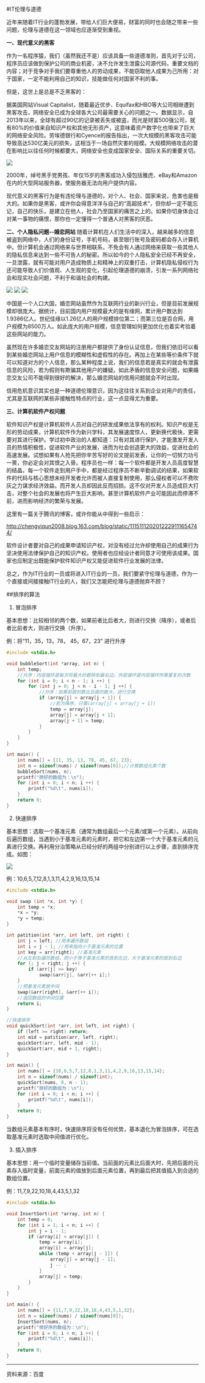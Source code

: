 #IT伦理与道德

近年来随着IT行业的蓬勃发展，带给人们巨大便易，财富的同时也会随之带来一些问题，伦理与道德在这一领域也应逐渐受到重视。

**一、现代意义的黑客**

作为一名程序猿，我们（虽然我还不是）应该具备一些道德准则，首先对于公司，程序员应该做到保护公司的商业机密，决不允许发生泄露公司源代码，重要文档的内容；对于竞争对手我们要尊重他人的劳动成果，不能窃取他人成果为己所用：对于国家，一定不能利用自己的知识，技能做任何对国家不利的事。

但是，这世上是总是不乏黑客的：

据美国网站Visual Capitalist，随着最近优步、Equifax和HBO等大公司相继遭到黑客攻击，网络安全已成为全球各大公司最需要关心的问题之一。数据显示，自2013年以来，全球有超过90亿的记录被丢失或被盗，而光是财富500强公司，就有80%的价值来自知识产权和其他无形资产，这意味着资产数字化也带来了巨大的网络安全风险。劳埃德银行和Cyence的报告指出，一次大规模的黑客攻击可能导致高达530亿美元的损失，这相当于一场自然灾害的规模。大规模网络攻击的潜在影响比以往任何时候都要大，网络安全也变成国家安全、国际关系的重要关切。

![](345.jpg)

2000年，绰号黑手党男孩、年仅15岁的黑客成功入侵包括雅虎、eBay和Amazon在内的大型网站服务器，使服务器无法向用户提供内容。

现代意义的黑客行为是有违伦理与道德的，对个人、社会、国家来说，危害也是极大的。如果你是黑客，或许你会得意洋洋与自己的“高超技术”，但你却一定不能忘记，自己的快乐，是建立在他人，社会乃至国家的痛苦之上的。如果你切身体会过对某一事物的痛恨，那你也一定懂得一个普通人对黑客的厌恶。

**二、个人隐私问题--婚恋网站**
随着计算机在人们生活中的深入，越来越多的信息被盗到网络中，人们的身份证号，手机号码，甚至银行账号及密码都会存入计算机中。但计算机会通过网络来与世界相联系，不免会有人通过网络来获取一些其他人的隐私信息来达到一些不可告人的秘密。所以如今的个人隐私安全已经不再安全，一旦泄露，就有可能对用户造成物质上和精神上的双重打击，计算机隐私侵权行为还可能导致人们价值观、人生观的变化，引起伦理道德的崩溃，引发一系列网络社会和现实社会问题，不利于和谐社会的构建。

![](456.jpg)
![](567.png)
![](345.png)

中国是一个人口大国，婚恋网站虽然作为互联网行业的新兴行业，但是目前发展规模却很庞大。据统计，目前国内用户规模最大的是有缘网，累计用户数达到1.9386亿人。世纪佳缘以1.26亿人的用户规模排位第二；而第三位是百合网，用户规模为8500万人。如此庞大的用户规模，信息管理如何更加优化也着实考验着这些网站的能力。

虽然现在许多婚恋交友网站的注册用户都提供了身份认证信息，但我们依旧可以看到某些婚恋网站上用户信息的模糊性和虚假性的存在。再加上在某些等价条件下就可以知道对方的个人信息，那么某种程度上说，我们的信息若是真实的就会有泄露信息的风险，若为假则有欺骗其他用户的嫌疑。如此矛盾的信息安全问题，如果婚恋交友公司不能得到很好的解决，那么婚恋网站的信用问题就会不时出现。

信用危机意识其实也是一种道德伦理意识，因为这往往关系到企业对用户的责任，尤其是互联网的某些非接触性特点的行业，这一点显得尤为重要。

**三、计算机软件产权问题**

软件知识产权是计算机软件人员对自己的研发成果依法享有的权利。知识产权是无形的劳动成果，计算机软件作为新兴学科，其发展速度惊人，更新换代极快，更需要对其进行保护。学过初中政治的人都知道：只有对其进行保护，才能激发开发人员的热情积极性，促进软件产业的发展，进而为社会创造更大的效益，促进社会的高速发展。试想如果有人抢先把你辛苦写好的论文提前发表，让你的一切努力功亏一篑，你必定会对其恨之入骨。程序员也一样：每一个软件都是开发人员高度智慧的结晶，每一个软件走到用户手中，都是经过程序员不断辛勤调试的结果，如果软件的代码与核心思想未经开发者允许而被人直接复制使用，那么侵权者可以不费吹灰之力谋求经济效益。而开发人员却因此反而招损。这不仅对开发人员造成巨大打击，对整个社会的发展也将产生巨大影响，甚至计算机软件产业可能因此而停滞不前，进而影响经济的繁荣与发展。 

这里有一篇关于腾讯的博客，或许你能从中得到一些启示：

<http://chengyiqun2008.blog.163.com/blog/static/1115111202012229111654744/>

软件设计者要对自己的成果申请知识产权，对没有经过允许却使用自己的成果行为坚决使用法律保护自己的知识产权。使用者也应经设计者同意才可使用该成果。国家也应制定出既能保护软件知识产权又能促进软件行业发展的法律。

总之，作为IT行业的一员或将进入IT行业的一员，我们要紧守伦理与道德，作为一个直接或间接接触IT行业的人，我们又怎能把伦理与道德抛弃不顾？

##排序的算法

1. 冒泡排序

基本思想：比较相邻的两个数，如果前者比后者大，则进行交换（降序），或者后者比前者大，则进行交换（升序）。

例：将“11，35，13，78， 45，67，23” 进行升序

```c
#include <stdio.h>

void bubbleSort(int *array, int n) {
    int temp;
    //升序：内层循环是每次将最大的数排到最右边，外层循环是内层循环所需重复的次数
    for (int i = 0; i < n - 1; i ++) {
        for (int j = 0; j < n - i - 1; j ++) {
            //升序：如果前面的数比后面的数大，进行交换
            if (array[j] > array[j + 1]) {
                //若为降序，只需(array[j] < array[j + 1])
                temp = array[j];
                array[j] = array[j + 1];
                array[j + 1] = temp;
            }
        }
    }
}

int main() {
    int nums[] = {11, 35, 13, 78, 45, 67, 23};
    int n = sizeof(nums) / sizeof(nums[0]);//计算数组元素个数
    bubbleSort(nums, n);
    printf("排好的数组为：\n");
    for (int i = 0; i < n; i ++) {
        printf("%d\t", nums[i]);
    }
    return 0;
}
```

2. 快速排序

基本思想：选取一个基准元素（通常为数组最后一个元素/或第一个元素）。从前向后遍历数组，当遇到小于基准元素的元素时，把它和左边第一个大于基准元素的元素进行交换。再利用分治策略从已经分好的两组中分别进行以上步骤，直到排序完成。如图：

![](1234.jpg)

例：10,6,5,7,12,8,1,3,11,4,2,9,16,13,15,14 

```c
#include <stdio.h>

void swap (int *x, int *y) {
    int temp = *x;
    *x = *y;
    *y = temp;
}

int patition(int *arr, int left, int right) {
    int j = left; //用来遍历数组
    int i = j - 1; //用来指向小于基准元素的位置
    int key = arr[right]; //基准元素
    //从左到右遍历数组，把小于等于基准元素的放到左边，大于基准元素的放到右边
    for (; j < right; j ++) {
        if (arr[j] <= key) 
            swap(&arr[j], &arr[++ i];)
    }
    //把基准元素放中间
    swap(&arr[right], &arr[++ i]);
    //返回数组的中间位置
    return i;
}

//快速排序
void quickSort(int *arr, int left, int right) {
    if (left >= right) return;
    int mid = patition(arr, left, right);
    quickSort(arr, left, mid - 1);
    quickSort(arr, mid + 1, right);
}

int main() {
    int nums[] = {10,6,5,7,12,8,1,3,11,4,2,9,16,13,15,14};
    int n = sizeof(nums) / sizeof(int);
    quickSort(nums, 0, n - 1);
    printf("排好的数组为：\n");
    for (int i = 0; i < n; i ++) {
        printf("%d\t", nums[i]);
    }
    return 0;
}
```

当数组元素基本有序时，快速排序将没有任何优势，基本退化为冒泡排序，可在选取基准元素时选取中间值进行优化。

3. 插入排序

基本思想：用一个临时变量储存当前值。当前面的元素比后面大时，先把后面的元素存入临时变量，前面元素的值放到后面元素位置，再到最后把其值插入到合适的数组位置。

例：11,7,9,22,10,18,4,43,5,1,32

```c
#include <stdio.h>

void InsertSort(int *array, int n) {
    int temp = 0;
    for (int i = 1; i < n; i ++) {
        int j = i - 1;
        if (array[i] < array[j]) {
            temp = array[i];
            array[i] = array[j];
            while (temp < array[j - 1]) {
                array[j] = array[j - 1];
                j -- ;
            }
            array[j] = temp;
        }
    }
}

int main() {
    int nums[] = {11,7,9,22,10,18,4,43,5,1,32};
    int n = sizeof(nums) / sizeof(nums[0]);
    InsertSort(nums, n);
    printf("排好序的数组为：\n");
    for (int i = 0; i < n; i ++) {
        printf("%d\t", nums[i]);
    }
    return 0;
}
```

------
资料来源：百度